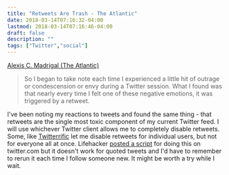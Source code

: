 ```yaml
---
title: "Retweets Are Trash - The Atlantic"
date: 2018-03-14T07:16:32-04:00 
lastmod: 2018-03-14T07:16:46-04:00 
draft: false
description: ""
tags: ["Twitter","social"]
---
```

[Alexis C. Madrigal (The Atlantic)](https://www.theatlantic.com/magazine/archive/2018/04/the-case-against-retweets/554078/) 

> So I began to take note each time I experienced a little hit of outrage or condescension or envy during a Twitter session. What I found was that nearly every time I felt one of these negative emotions, it was triggered by a retweet.

I've been noting my reactions to tweets and found the same thing - that retweets are the single most toxic component of my current Twitter feed. I will use whichever Twitter client allows me to completely disable retweets. Some, like [Twitterrific](https://twitterrific.com/ios/) let me disable retweets for individual users, but not for everyone all at once. Lifehacker [posted a script](https://lifehacker.com/how-to-disable-all-retweets-on-twitter-1823550038) for doing this on twitter.com but it doesn't work for quoted tweets and I'd have to remember to rerun it each time I follow someone new. It might be worth a try while I wait.
